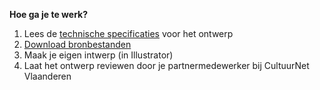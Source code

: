 **Hoe ga je te werk?**

1. Lees de [technische specificaties](https://github.com/cultuurnet/uitpas-design/wiki/Technische-specificaties-ontwerp-plexi-plaat-uitpas) voor het ontwerp
2. [Download bronbestanden](https://github.com/cultuurnet/uitpas-design/archive/master.zip)
3. Maak je eigen intwerp (in Illustrator)
4. Laat het ontwerp reviewen door je partnermedewerker bij CultuurNet Vlaanderen
